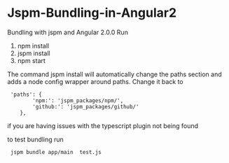 # Jspm-Bundling-in-Angular2
Bundling with jspm and Angular 2.0.0
Run

1. npm install
2. jspm install
3. npm start


The command jspm install will automatically change the paths section and adds a node config wrapper around paths. Change it back to

     'paths': {
            'npm:': 'jspm_packages/npm/',
            'github:': 'jspm_packages/github/'
        },

if you are having issues with the typescript plugin not being found

to test bundling run 

     jspm bundle app/main  test.js
